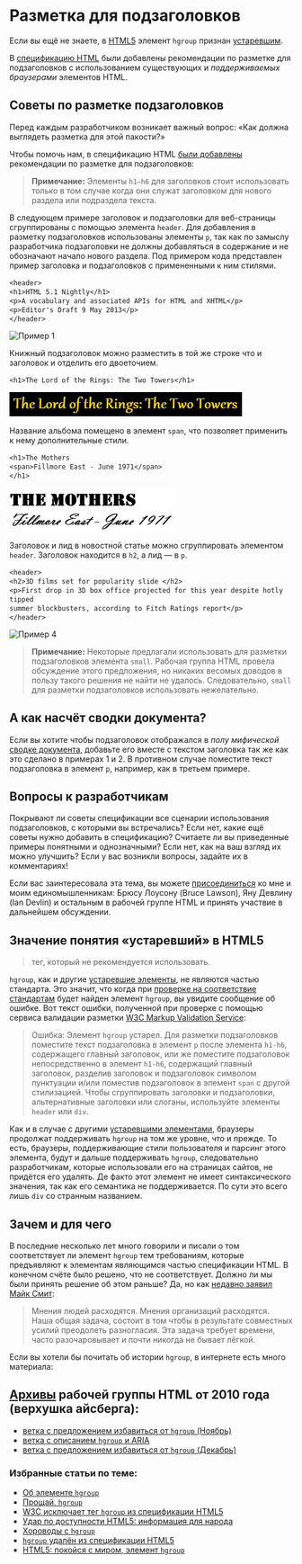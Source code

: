 # Разметка для подзаголовков

Если вы ещё не знаете, в [HTML5][2] элемент `hgroup` признан [устаревшим][1].

В [спецификацию HTML][3] были добавлены рекомендации по разметке для
подзаголовков с использованием существующих и *поддерживаемых браузерами*
элементов HTML.

## Советы по разметке подзаголовков

Перед каждым разработчиком возникает важный вопрос: «Как должна выглядеть
разметка для этой пакости?»

Чтобы помочь нам, в спецификацию HTML [были добавлены][4] рекомендации
по разметке для подзаголовков:

> **Примечание:** Элементы `h1–h6` для заголовков стоит использовать только
в том случае когда они служат заголовком для нового раздела или подраздела текста.

В следующем примере заголовок и подзаголовки для веб-страницы сгруппированы с
помощью элемента `header`. Для добавления в разметку подзаголовков использованы
элементы `p`, так как по замыслу разработчика подзаголовки не должны добавляться
в содержание и не обозначают начало нового раздела. Под примером кода представлен
пример заголовка и подзаголовков c примененными к ним стилями.

    <header>
    <h1>HTML 5.1 Nightly</h1>
    <p>A vocabulary and associated APIs for HTML and XHTML</p>
    <p>Editor's Draft 9 May 2013</p>
    </header>

![Пример 1][Заголовок «HTML 5.1 Nightly», шрифт без засечек голубого цвета. Подзаголовок №1: «A vocabulary and associated APIs for HTML and XHTML» в новой строке, тот же стиль с меньшим кеглем. Подзаголовок №2: «Editor's Draft 9 May 2013» в новой строке, тот же стиль и кегль что и у заголовка №1]

Книжный подзаголовок можно разместить в той же строке что и заголовок и
отделить его двоеточием.

    <h1>The Lord of the Rings: The Two Towers</h1>

![Пример 2][Заголовок и подзаголовок:«The Lord of the Rings: The Two Towers», шрифт с засечками в готическом стиле золотистого цвета на чёрном фоне]

Название альбома помещено в элемент `span`, что позволяет применить к нему
дополнительные стили.

    <h1>The Mothers
    <span>Fillmore East - June 1971</span>
    </h1>

![Пример 3][Строка №1: «The Mothers», жирный трафаретный шрифт. Строка №2: «Fillmore East - June 1971», плавный рукописный шрифт]

Заголовок и лид в новостной статье можно сгруппировать элементом `header`.
Заголовок находится в `h2`, а лид — в `p`.

    <header>
    <h2>3D films set for popularity slide </h2>
    <p>First drop in 3D box office projected for this year despite hotly tipped
    summer blockbusters, according to Fitch Ratings report</p>
    </header>

![Пример 4][Заголовок: «3D films set for popularity slide», большой жирный темно-синий шрифт с засечками. Абзац: «First drop in 3D box office projected for this year despite hotly tipped summer blockbusters, according to Fitch Ratings report», тёмно-серый шрифт без засечек меньшего размера.]

> **Примечание:** Некоторые предлагали использовать для разметки подзаголовков
элемента `small`. Рабочая группа HTML провела обсуждение этого предложения, но
никаких весомых доводов в пользу такого решения не найти не удалось.
Следовательно, `small` для разметки подзаголовков использовать нежелательно.

## А как насчёт сводки документа?

Если вы хотите чтобы подзаголовок отображался в *полу мифической* [сводке
документа][8], добавьте его вместе с текстом заголовка так же как это сделано
в примерах 1 и 2. В противном случае поместите текст подзаголовка в элемент `p`, 
например, как в третьем примере.

## Вопросы к разработчикам

Покрывают ли советы спецификации все сценарии использования подзаголовков, с
которыми вы встречались? Если нет, какие ещё советы нужно добавить в
спецификацию? Считаете ли вы приведенные примеры понятными и однозначными? Если
нет, как на ваш взгляд их можно улучшить? Если у вас возникли вопросы,
задайте их в комментариях!

Если вас заинтересовала эта тема, вы можете [присоединиться][9] ко мне и моим
единомышленникам: Брюсу Лоусону (Bruce Lawson), Яну Девлину (Ian Devlin) и
остальным в рабочей группе HTML и принять участвие в дальнейшем обсуждении.

## Значение понятия «устаревший» в HTML5

> тег, который не рекомендуется использовать.

`hgroup`, как и другие [устаревшие элементы][10], не являются частью стандарта.
Это значит, что когда при [проверке на соответствие стандартам][11] будет найден
элемент `hgroup`, вы увидите сообщение об ошибке. Вот текст ошибки, полученной
при проверке с помощью сервиса валидации разметки [W3C Markup Validation Service][12]:

> Ошибка: Элемент `hgroup` устарел. Для разметки подзаголовков поместите текст
подзаголовка в элемент `p` после элемента `h1-h6`, содержащего главный заголовок,
или же поместите подзаголовок непосредственно в элемент `h1-h6`, содержащий
главный заголовок, разделив заголовок и подзаголовок символом пунктуации и/или
поместив подзаголовок в элемент `span` с другой стилизацией. Чтобы сгруппировать
заголовки и подзаголовки, альтернативные заголовки или слоганы, используйте
элементы `header` или `div`.

Как и в случае с другими [устаревшими элементами][13], браузеры продолжат
поддерживать `hgroup` на том же уровне, что и прежде. То есть, браузеры,
поддерживающие стили пользователя и парсинг этого элемента, будут и дальше
поддерживать `hgroup`, следовательно разработчикам, которые использовали его на
страницах сайтов, не придётся его удалять. Де факто этот элемент не имеет
синтаксического значения, так как его семантика не поддерживается. По сути это
всего лишь `div` со странным названием.

## Зачем и для чего

В последние несколько лет много говорили и писали о том соответствует ли элемент
`hgroup` тем требованиям, которые предъявляют к элементам являющимся частью
спецификации HTML. В конечном счёте было решено, что не соответствует. Должно
ли мы были принять решение об этом раньше? Да, но как [недавно заявил][15]
[Майк Смит][14]:

> Мнения людей расходятся. Мнения организаций расходятся. Наша общая задача,
состоит в том чтобы в результате совместных усилий преодолеть разногласия.
Эта задача требует времени, часто разочаровывает и почти никогда не бывает
лёгкой.

Если вы хотели бы почитать об истории `hgroup`, в интернете есть много материала:

## [Архивы][16] рабочей группы HTML от 2010 года (верхушка айсберга):

* [ветка с предложением избавиться от `hgroup` (Ноябрь)][17]
* [ветка с описанием `hgroup` и ARIA][18]
* [ветка с предложением избавиться от `hgroup` (Декабрь)][19]

### Избранные статьи по теме:

* [Об элементе `hgroup`][20]
* [Прощай, `hgroup`][21]
* [W3C исключает тег `hgroup` из спецификации HTML5][22]
* [Удар по доступности HTML5: информация для народа][23]
* [Хороводы с `hgroup`][24]
* [`hgroup` удалён из спецификации HTML5][25]
* [HTML5: покойся с миром, элемент `hgroup`][26]

[1]: #what-being-obsolete-in-html5-means
[2]: http://www.w3.org/html/wg/drafts/html/master/Overview.html
[3]: http://www.w3.org/html/wg/drafts/html/master/common-idioms.html#sub-head
[4]: http://www.w3.org/html/wg/drafts/html/master/common-idioms.html#sub-head
[5]: https://github.com/twitter/bootstrap/issues/7482
[6]: http://lists.w3.org/Archives/Public/public-html/2013Apr/thread.html#msg2
[7]: http://www.w3.org/html/wg/
[8]: http://www.w3.org/html/wg/drafts/html/master/sections.html#outlines
[9]: http://www.w3.org/html/wg/#join
[10]: http://www.w3.org/html/wg/drafts/html/CR/obsolete.html#non-conforming-features
[11]: http://validator.w3.org/nu/
[12]: http://validator.w3.org/
[13]: http://www.w3.org/html/wg/drafts/html/master/obsolete.html#non-conforming-features
[14]: http://people.w3.org/mike//
[15]: http://www.w3.org/QA/2013/04/getting_agreements_is_hard_som.html
[16]: http://lists.w3.org/Archives/Public/public-html/
[17]: http://lists.w3.org/Archives/Public/public-html/2010Nov/thread.html#msg396
[18]: http://lists.w3.org/Archives/Public/public-html/2010Nov/thread.html#msg325
[19]: http://lists.w3.org/Archives/Public/public-html/2010Dec/thread.html#msg0
[20]: http://www.brucelawson.co.uk/2010/on-the-hgroup-element/
[21]: http://www.brucelawson.co.uk/2013/farewell-hgroup/
[22]: http://www.webmonkey.com/2013/04/w3c-drops-hgroup-tag-from-html5-spec/
[23]: http://blog.paciellogroup.com/2012/04/html5-accessibility-chops-data-for-the-masses/
[24]: http://html5doctor.com/the-hgroup-hokey-cokey/
[25]: http://www.iandevlin.com/blog/2013/04/html5/hgroup-removed-from-the-html5-specification
[26]: http://www.sitepoint.com/html5-hgroup-element-dropped/

[Заголовок «HTML 5.1 Nightly», шрифт без засечек голубого цвета. Подзаголовок №1: «A vocabulary and associated APIs for HTML and XHTML» в новой строке, тот же стиль с меньшим кеглем. Подзаголовок №2: «Editor's Draft 9 May 2013» в новой строке, тот же стиль и кегль что и у заголовка №1]: img/htmlheading.png
[Заголовок и подзаголовок:«The Lord of the Rings: The Two Towers», шрифт с засечками в готическом стиле золотистого цвета на чёрном фоне]: img/lotr.PNG
[Строка №1: «The Mothers», жирный трафаретный шрифт. Строка №2: «Fillmore East - June 1971», плавный рукописный шрифт]: img/heading.PNG
[Заголовок: «3D films set for popularity slide», большой жирный темно-синий шрифт с засечками. Абзац: «First drop in 3D box office projected for this year despite hotly tipped summer blockbusters, according to Fitch Ratings report», тёмно-серый шрифт без засечек меньшего размера.]: img/title-tagline.PNG
